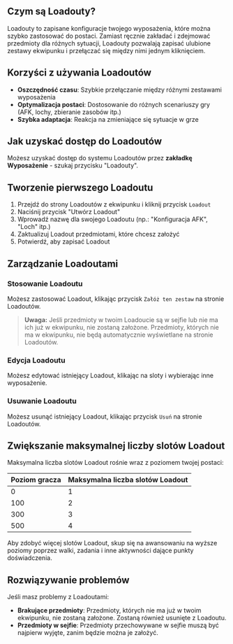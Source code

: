 ## Czym są Loadouty?

Loadouty to zapisane konfiguracje twojego wyposażenia, które można szybko zastosować do postaci. Zamiast ręcznie zakładać i zdejmować przedmioty dla różnych sytuacji, Loadouty pozwalają zapisać ulubione zestawy ekwipunku i przełączać się między nimi jednym kliknięciem.

## Korzyści z używania Loadoutów

-   **Oszczędność czasu**: Szybkie przełączanie między różnymi zestawami wyposażenia
-   **Optymalizacja postaci**: Dostosowanie do różnych scenariuszy gry (AFK, lochy, zbieranie zasobów itp.)
-   **Szybka adaptacja**: Reakcja na zmieniające się sytuacje w grze

## Jak uzyskać dostęp do Loadoutów

Możesz uzyskać dostęp do systemu Loadoutów przez **zakładkę Wyposażenie** - szukaj przycisku "Loadouty".

## Tworzenie pierwszego Loadoutu

1. Przejdź do strony Loadoutów z ekwipunku i kliknij przycisk `Loadout`
2. Naciśnij przycisk "Utwórz Loadout"
3. Wprowadź nazwę dla swojego Loadoutu (np.: "Konfiguracja AFK", "Loch" itp.)
4. Zaktualizuj Loadout przedmiotami, które chcesz założyć
5. Potwierdź, aby zapisać Loadout

## Zarządzanie Loadoutami

### Stosowanie Loadoutu

Możesz zastosować Loadout, klikając przycisk `Załóż ten zestaw` na stronie Loadoutów.

> **Uwaga:** Jeśli przedmioty w twoim Loadoucie są w sejfie lub nie ma ich już w ekwipunku, nie zostaną założone. Przedmioty, których nie ma w ekwipunku, nie będą automatycznie wyświetlane na stronie Loadoutów.

### Edycja Loadoutu

Możesz edytować istniejący Loadout, klikając na sloty i wybierając inne wyposażenie.

### Usuwanie Loadoutu

Możesz usunąć istniejący Loadout, klikając przycisk `Usuń` na stronie Loadoutów.

## Zwiększanie maksymalnej liczby slotów Loadout

Maksymalna liczba slotów Loadout rośnie wraz z poziomem twojej postaci:

| Poziom gracza | Maksymalna liczba slotów Loadout |
| ------------- | -------------------------------- |
| 0             | 1                                |
| 100           | 2                                |
| 300           | 3                                |
| 500           | 4                                |

Aby zdobyć więcej slotów Loadout, skup się na awansowaniu na wyższe poziomy poprzez walki, zadania i inne aktywności dające punkty doświadczenia.

## Rozwiązywanie problemów

Jeśli masz problemy z Loadoutami:

-   **Brakujące przedmioty**: Przedmioty, których nie ma już w twoim ekwipunku, nie zostaną założone. Zostaną również usunięte z Loadoutu.
-   **Przedmioty w sejfie**: Przedmioty przechowywane w sejfie muszą być najpierw wyjęte, zanim będzie można je założyć.
